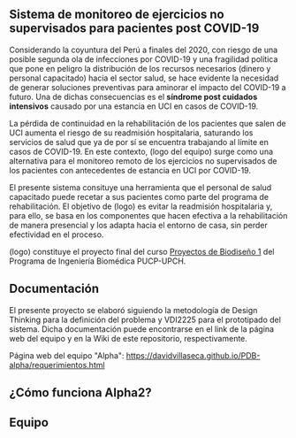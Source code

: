 

## Sistema de monitoreo de ejercicios no supervisados para pacientes post COVID-19



Considerando la coyuntura del Perú a finales del 2020, con riesgo de una posible segunda ola de infecciones por COVID-19 y una fragilidad política que pone en peligro la distribución de los recursos necesarios (dinero y personal capacitado) hacia el sector salud, se hace evidente la necesidad de generar soluciones preventivas para aminorar el impacto del COVID-19 a futuro. Una de dichas consecuencias es el **síndrome post cuidados intensivos** causado por una estancia en UCI en casos de COVID-19. 

La pérdida de continuidad en la rehabilitación de los pacientes que salen de UCI aumenta el riesgo de su readmisión hospitalaria, saturando los servicios de salud que ya de por sí se encuentra trabajando al límite en casos de COVID-19. En este contexto, (logo del equipo) surge como una alternativa para el monitoreo remoto de los ejercicios no supervisados de los pacientes con antecedentes de estancia en UCI por COVID-19.

El presente sistema consituye una herramienta que el personal de salud capacitado puede recetar a sus pacientes como parte del programa de rehabilitación. El objetivo de (logo) es evitar la readmisión hospitalaria y, para ello, se basa en los componentes que hacen efectiva a la rehabilitación de manera presencial y los adapta hacia el entorno de casa, sin perder efectividad en el proceso.

(logo) constituye el proyecto final del curso [Proyectos de Biodiseño 1](https://biodesign-project-1.github.io/) del Programa de Ingeniería Biomédica PUCP-UPCH.

## Documentación

El presente proyecto se elaboró siguiendo la metodología de Design Thinking para la definición del problema y VDI2225 para el prototipado del sistema. Dicha documentación puede encontrarse en el link de la página web del equipo y en la Wiki de este repositorio, respectivamente.

Página web del equipo "Alpha": https://davidvillaseca.github.io/PDB-alpha/requerimientos.html

## ¿Cómo funciona Alpha2?



## Equipo 


